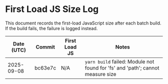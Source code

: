 # First Load JS Size Log

This document records the first-load JavaScript size after each batch build. If the build fails, the failure is logged instead.

| Date (UTC) | Commit | First Load JS | Notes |
|------------|--------|---------------|-------|
| 2025-09-08 | bc63e7c | N/A | `yarn build` failed: Module not found for 'fs' and 'path'; cannot measure size |

